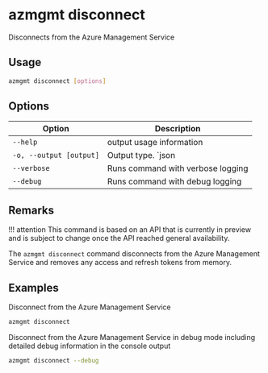 # azmgmt disconnect

Disconnects from the Azure Management Service

## Usage

```sh
azmgmt disconnect [options]
```

## Options

Option|Description
------|-----------
`--help`|output usage information
`-o, --output [output]`|Output type. `json|text`. Default `text`
`--verbose`|Runs command with verbose logging
`--debug`|Runs command with debug logging

## Remarks

!!! attention
    This command is based on an API that is currently in preview and is subject to change once the API reached general availability.

The `azmgmt disconnect` command disconnects from the Azure Management Service and removes any access and refresh tokens from memory.

## Examples

Disconnect from the Azure Management Service

```sh
azmgmt disconnect
```

Disconnect from the Azure Management Service in debug mode including detailed debug information in the console output

```sh
azmgmt disconnect --debug
```